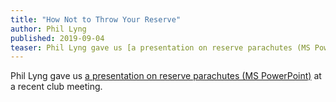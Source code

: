 ```yaml
---
title: "How Not to Throw Your Reserve"
author: Phil Lyng
published: 2019-09-04
teaser: Phil Lyng gave us [a presentation on reserve parachutes (MS PowerPoint)](/files/how-not-throw-your-reserve3.pptx) at a recent club meeting.
---
```

Phil Lyng gave us [a presentation on reserve parachutes (MS PowerPoint)](/files/how-not-throw-your-reserve3.pptx) at a recent club meeting.
